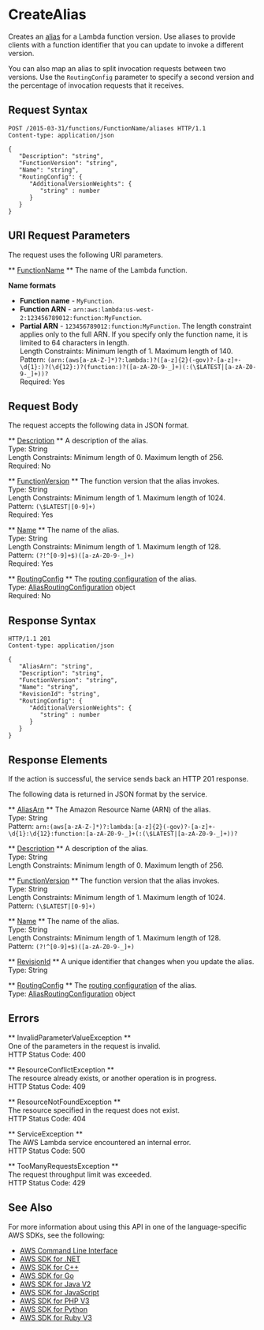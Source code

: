 # CreateAlias<a name="API_CreateAlias"></a>

Creates an [alias](https://docs.aws.amazon.com/lambda/latest/dg/versioning-aliases.html) for a Lambda function version\. Use aliases to provide clients with a function identifier that you can update to invoke a different version\.

You can also map an alias to split invocation requests between two versions\. Use the `RoutingConfig` parameter to specify a second version and the percentage of invocation requests that it receives\.

## Request Syntax<a name="API_CreateAlias_RequestSyntax"></a>

```
POST /2015-03-31/functions/FunctionName/aliases HTTP/1.1
Content-type: application/json

{
   "Description": "string",
   "FunctionVersion": "string",
   "Name": "string",
   "RoutingConfig": { 
      "AdditionalVersionWeights": { 
         "string" : number 
      }
   }
}
```

## URI Request Parameters<a name="API_CreateAlias_RequestParameters"></a>

The request uses the following URI parameters\.

 ** [FunctionName](#API_CreateAlias_RequestSyntax) **   <a name="SSS-CreateAlias-request-FunctionName"></a>
The name of the Lambda function\.  

**Name formats**
+  **Function name** \- `MyFunction`\.
+  **Function ARN** \- `arn:aws:lambda:us-west-2:123456789012:function:MyFunction`\.
+  **Partial ARN** \- `123456789012:function:MyFunction`\.
The length constraint applies only to the full ARN\. If you specify only the function name, it is limited to 64 characters in length\.  
Length Constraints: Minimum length of 1\. Maximum length of 140\.  
Pattern: `(arn:(aws[a-zA-Z-]*)?:lambda:)?([a-z]{2}(-gov)?-[a-z]+-\d{1}:)?(\d{12}:)?(function:)?([a-zA-Z0-9-_]+)(:(\$LATEST|[a-zA-Z0-9-_]+))?`   
Required: Yes

## Request Body<a name="API_CreateAlias_RequestBody"></a>

The request accepts the following data in JSON format\.

 ** [Description](#API_CreateAlias_RequestSyntax) **   <a name="SSS-CreateAlias-request-Description"></a>
A description of the alias\.  
Type: String  
Length Constraints: Minimum length of 0\. Maximum length of 256\.  
Required: No

 ** [FunctionVersion](#API_CreateAlias_RequestSyntax) **   <a name="SSS-CreateAlias-request-FunctionVersion"></a>
The function version that the alias invokes\.  
Type: String  
Length Constraints: Minimum length of 1\. Maximum length of 1024\.  
Pattern: `(\$LATEST|[0-9]+)`   
Required: Yes

 ** [Name](#API_CreateAlias_RequestSyntax) **   <a name="SSS-CreateAlias-request-Name"></a>
The name of the alias\.  
Type: String  
Length Constraints: Minimum length of 1\. Maximum length of 128\.  
Pattern: `(?!^[0-9]+$)([a-zA-Z0-9-_]+)`   
Required: Yes

 ** [RoutingConfig](#API_CreateAlias_RequestSyntax) **   <a name="SSS-CreateAlias-request-RoutingConfig"></a>
The [routing configuration](https://docs.aws.amazon.com/lambda/latest/dg/configuration-aliases.html#configuring-alias-routing) of the alias\.  
Type: [AliasRoutingConfiguration](API_AliasRoutingConfiguration.md) object  
Required: No

## Response Syntax<a name="API_CreateAlias_ResponseSyntax"></a>

```
HTTP/1.1 201
Content-type: application/json

{
   "AliasArn": "string",
   "Description": "string",
   "FunctionVersion": "string",
   "Name": "string",
   "RevisionId": "string",
   "RoutingConfig": { 
      "AdditionalVersionWeights": { 
         "string" : number 
      }
   }
}
```

## Response Elements<a name="API_CreateAlias_ResponseElements"></a>

If the action is successful, the service sends back an HTTP 201 response\.

The following data is returned in JSON format by the service\.

 ** [AliasArn](#API_CreateAlias_ResponseSyntax) **   <a name="SSS-CreateAlias-response-AliasArn"></a>
The Amazon Resource Name \(ARN\) of the alias\.  
Type: String  
Pattern: `arn:(aws[a-zA-Z-]*)?:lambda:[a-z]{2}(-gov)?-[a-z]+-\d{1}:\d{12}:function:[a-zA-Z0-9-_]+(:(\$LATEST|[a-zA-Z0-9-_]+))?` 

 ** [Description](#API_CreateAlias_ResponseSyntax) **   <a name="SSS-CreateAlias-response-Description"></a>
A description of the alias\.  
Type: String  
Length Constraints: Minimum length of 0\. Maximum length of 256\.

 ** [FunctionVersion](#API_CreateAlias_ResponseSyntax) **   <a name="SSS-CreateAlias-response-FunctionVersion"></a>
The function version that the alias invokes\.  
Type: String  
Length Constraints: Minimum length of 1\. Maximum length of 1024\.  
Pattern: `(\$LATEST|[0-9]+)` 

 ** [Name](#API_CreateAlias_ResponseSyntax) **   <a name="SSS-CreateAlias-response-Name"></a>
The name of the alias\.  
Type: String  
Length Constraints: Minimum length of 1\. Maximum length of 128\.  
Pattern: `(?!^[0-9]+$)([a-zA-Z0-9-_]+)` 

 ** [RevisionId](#API_CreateAlias_ResponseSyntax) **   <a name="SSS-CreateAlias-response-RevisionId"></a>
A unique identifier that changes when you update the alias\.  
Type: String

 ** [RoutingConfig](#API_CreateAlias_ResponseSyntax) **   <a name="SSS-CreateAlias-response-RoutingConfig"></a>
The [routing configuration](https://docs.aws.amazon.com/lambda/latest/dg/lambda-traffic-shifting-using-aliases.html) of the alias\.  
Type: [AliasRoutingConfiguration](API_AliasRoutingConfiguration.md) object

## Errors<a name="API_CreateAlias_Errors"></a>

 ** InvalidParameterValueException **   
One of the parameters in the request is invalid\.  
HTTP Status Code: 400

 ** ResourceConflictException **   
The resource already exists, or another operation is in progress\.  
HTTP Status Code: 409

 ** ResourceNotFoundException **   
The resource specified in the request does not exist\.  
HTTP Status Code: 404

 ** ServiceException **   
The AWS Lambda service encountered an internal error\.  
HTTP Status Code: 500

 ** TooManyRequestsException **   
The request throughput limit was exceeded\.  
HTTP Status Code: 429

## See Also<a name="API_CreateAlias_SeeAlso"></a>

For more information about using this API in one of the language\-specific AWS SDKs, see the following:
+  [AWS Command Line Interface](https://docs.aws.amazon.com/goto/aws-cli/lambda-2015-03-31/CreateAlias) 
+  [AWS SDK for \.NET](https://docs.aws.amazon.com/goto/DotNetSDKV3/lambda-2015-03-31/CreateAlias) 
+  [AWS SDK for C\+\+](https://docs.aws.amazon.com/goto/SdkForCpp/lambda-2015-03-31/CreateAlias) 
+  [AWS SDK for Go](https://docs.aws.amazon.com/goto/SdkForGoV1/lambda-2015-03-31/CreateAlias) 
+  [AWS SDK for Java V2](https://docs.aws.amazon.com/goto/SdkForJavaV2/lambda-2015-03-31/CreateAlias) 
+  [AWS SDK for JavaScript](https://docs.aws.amazon.com/goto/AWSJavaScriptSDK/lambda-2015-03-31/CreateAlias) 
+  [AWS SDK for PHP V3](https://docs.aws.amazon.com/goto/SdkForPHPV3/lambda-2015-03-31/CreateAlias) 
+  [AWS SDK for Python](https://docs.aws.amazon.com/goto/boto3/lambda-2015-03-31/CreateAlias) 
+  [AWS SDK for Ruby V3](https://docs.aws.amazon.com/goto/SdkForRubyV3/lambda-2015-03-31/CreateAlias) 